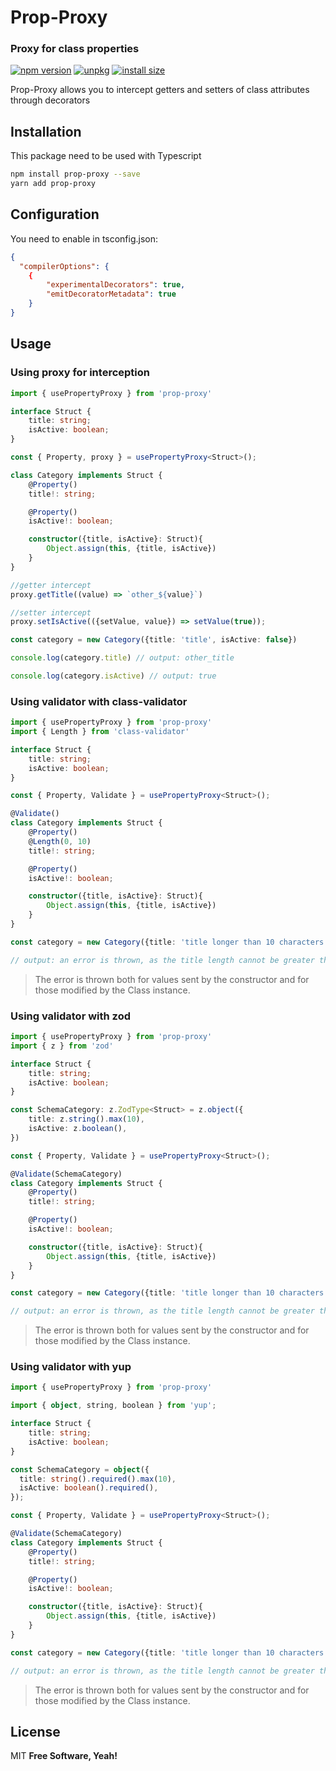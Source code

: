 # Prop-Proxy
### Proxy for class properties

[![npm version](https://badge.fury.io/js/prop-proxy.svg)](https://badge.fury.io/js/prop-proxy) [![unpkg](https://img.shields.io/badge/unpkg-100000?style=flat&logo=pkgsrc&logoColor=white&labelColor=737373&color=black)](https://www.npmjs.com/package/prop-proxy) [![install size](https://packagephobia.com/badge?p=prop-proxy)](https://packagephobia.com/result?p=prop-proxy)

Prop-Proxy allows you to intercept getters and setters of class attributes through decorators

## Installation
This package need to be used with Typescript

```sh
npm install prop-proxy --save
yarn add prop-proxy
```

## Configuration
You need to enable in tsconfig.json:

```json
{
  "compilerOptions": {
    {
        "experimentalDecorators": true, 
        "emitDecoratorMetadata": true
    }
}
```


## Usage
### Using proxy for interception

```typescript
import { usePropertyProxy } from 'prop-proxy'

interface Struct {
    title: string;
    isActive: boolean;
}

const { Property, proxy } = usePropertyProxy<Struct>();

class Category implements Struct {
    @Property()
    title!: string;

    @Property()
    isActive!: boolean;

    constructor({title, isActive}: Struct){
        Object.assign(this, {title, isActive})
    }
}

//getter intercept
proxy.getTitle((value) => `other_${value}`)

//setter intercept
proxy.setIsActive(({setValue, value}) => setValue(true));

const category = new Category({title: 'title', isActive: false})

console.log(category.title) // output: other_title

console.log(category.isActive) // output: true
```

### Using validator with class-validator

```typescript
import { usePropertyProxy } from 'prop-proxy'
import { Length } from 'class-validator'

interface Struct {
    title: string;
    isActive: boolean;
}

const { Property, Validate } = usePropertyProxy<Struct>();

@Validate()
class Category implements Struct {
    @Property()
    @Length(0, 10)
    title!: string;

    @Property()
    isActive!: boolean;

    constructor({title, isActive}: Struct){
        Object.assign(this, {title, isActive})
    }
}

const category = new Category({title: 'title longer than 10 characters', isActive: true})

// output: an error is thrown, as the title length cannot be greater than 10 characters, according to schema.
```

> The error is thrown both for values ​​sent by the constructor and for those modified by the Class instance.

### Using validator with zod

```typescript
import { usePropertyProxy } from 'prop-proxy'
import { z } from 'zod'

interface Struct {
    title: string;
    isActive: boolean;
}

const SchemaCategory: z.ZodType<Struct> = z.object({
    title: z.string().max(10),
    isActive: z.boolean(),
})

const { Property, Validate } = usePropertyProxy<Struct>();

@Validate(SchemaCategory)
class Category implements Struct {
    @Property()
    title!: string;

    @Property()
    isActive!: boolean;

    constructor({title, isActive}: Struct){
        Object.assign(this, {title, isActive})
    }
}

const category = new Category({title: 'title longer than 10 characters', isActive: true})

// output: an error is thrown, as the title length cannot be greater than 10 characters, according to schema.
```

> The error is thrown both for values ​​sent by the constructor and for those modified by the Class instance.

### Using validator with yup

```typescript
import { usePropertyProxy } from 'prop-proxy'

import { object, string, boolean } from 'yup';

interface Struct {
    title: string;
    isActive: boolean;
}

const SchemaCategory = object({
  title: string().required().max(10),
  isActive: boolean().required(),
});

const { Property, Validate } = usePropertyProxy<Struct>();

@Validate(SchemaCategory)
class Category implements Struct {
    @Property()
    title!: string;

    @Property()
    isActive!: boolean;

    constructor({title, isActive}: Struct){
        Object.assign(this, {title, isActive})
    }
}

const category = new Category({title: 'title longer than 10 characters', isActive: true})

// output: an error is thrown, as the title length cannot be greater than 10 characters, according to schema.
```

> The error is thrown both for values ​​sent by the constructor and for those modified by the Class instance.

## License

MIT
**Free Software, Yeah!**
